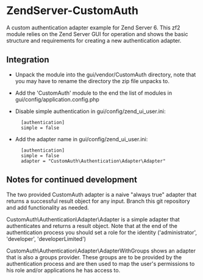 ZendServer-CustomAuth
=====================

A custom authentication adapter example for Zend Server 6.
This zf2 module relies on the Zend Server GUI for operation and shows the basic structure and requirements for creating a new authentication adapter.

Integration
-----------
* Unpack the module into the gui/vendor/CustomAuth directory, note that you may have to rename the directory the zip file unpacks to.
* Add the 'CustomAuth' module to the end the list of modules in gui/config/application.config.php
* Disable simple authentication in gui/config/zend_ui_user.ini:


        [authentication]
        simple = false


* Add the adapter name in gui/config/zend_ui_user.ini:


        [authentication]
        simple = false
        adapter = "CustomAuth\Authentication\Adapter\Adapter"



Notes for continued development
-------------------------------

The two provided CustomAuth adapter is a naive "always true" adapter that returns a successful result object for any input.
Branch this git repository and add functionality as needed.

CustomAuth\Authentication\Adapter\Adapter is a simple adapter that authenticates and returns a result object.
Note that at the end of the authentication process you should set a role for the identity ('administrator', 'developer', 'developerLimited')

CustomAuth\Authentication\Adapter\AdapterWithGroups shows an adapter that is also a groups provider. These groups are to be provided by the authentication process and are then used to map the user's permissions to his role and/or applications he has access to.